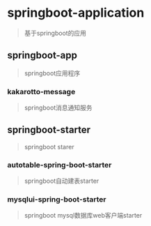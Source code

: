 # springboot-application
> 基于springboot的应用

## springboot-app
> springboot应用程序
### kakarotto-message
> springboot消息通知服务

## springboot-starter
> springboot starer
### autotable-spring-boot-starter
> springboot自动建表starter
### mysqlui-spring-boot-starter
> springboot mysql数据库web客户端starter

